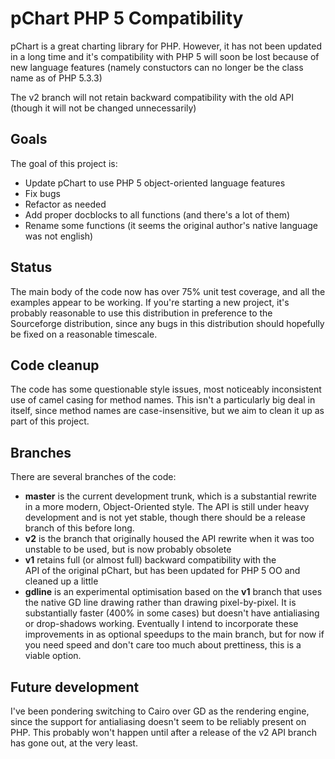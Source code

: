 pChart PHP 5 Compatibility
==========================

pChart is a great charting library for PHP. 
However, it has not been updated in a long time and it's compatibility
with PHP 5 will soon be lost because of new language features 
(namely constuctors can no longer be the class name as of PHP 5.3.3)

The v2 branch will not retain backward compatibility with the old API
(though it will not be changed unnecessarily)

## Goals

The goal of this project is:

* Update pChart to use PHP 5 object-oriented language features
* Fix bugs
* Refactor as needed
* Add proper docblocks to all functions (and there's a lot of them)
* Rename some functions (it seems the original author's native language was not english)
 
## Status

The main body of the code now has over 75% unit test coverage, and
all the examples appear to be working. If you're starting a new
project, it's probably reasonable to use this distribution in
preference to the Sourceforge distribution, since any bugs in this
distribution should hopefully be fixed on a reasonable timescale.

## Code cleanup

The code has some questionable style issues, most noticeably
inconsistent use of camel casing for method names. This isn't a
particularly big deal in itself, since method names are
case-insensitive, but we aim to clean it up as part of this project.

## Branches

There are several branches of the code:

* **master** is the current development trunk, which is a substantial
  rewrite in a more modern, Object-Oriented style. The API is still
  under heavy development and is not yet stable, though there should
  be a release branch of this before long.
* **v2** is the branch that originally housed the API rewrite when it
  was too unstable to be used, but is now probably obsolete
* **v1** retains full (or almost full) backward compatibility with the	
  API of the original pChart, but has been updated for PHP 5 OO and
  cleaned up a little
* **gdline** is an experimental optimisation based on the **v1** branch 
  that uses the native GD line drawing rather than drawing pixel-by-pixel.
  It is substantially faster (400% in some cases) but doesn't have
  antialiasing or drop-shadows working. Eventually I intend
  to incorporate these improvements in as optional speedups to the
  main branch, but for now if you need speed and don't care too much
  about prettiness, this is a viable option.
 
## Future development

I've been pondering switching to Cairo over GD as the rendering
engine, since the support for antialiasing doesn't seem to be reliably
present on PHP. This probably won't happen until after a release of
the v2 API branch has gone out, at the very least.